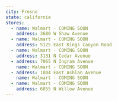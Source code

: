 ```yaml
---
city: Fresno
state: california
stores:
  - name: Walmart - COMING SOON
    address: 3680 W Shaw Avenue
  - name: Walmart - COMING SOON
    address: 5125 East Kings Canyon Road
  - name: Walmart - COMING SOON
    address: 3131 N Cedar Avenue
  - address: 7065 N Ingram Avenue
    name: Walmart - COMING SOON
  - address: 1804 East Ashlan Avenue
    name: Walmart - COMING SOON
  - name: Walmart - COMING SOON
    address: 6855 N Willow Avenue
---
```

